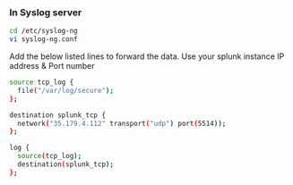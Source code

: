 ### In Syslog server

```bash
cd /etc/syslog-ng
vi syslog-ng.conf
```

Add the below listed lines to forward the data.
Use your splunk instance IP address & Port number

```bash
source tcp_log {
  file("/var/log/secure");
};

destination splunk_tcp {
  network("35.179.4.112" transport("udp") port(5514));
};

log {
  source(tcp_log);
  destination(splunk_tcp);
};
```

